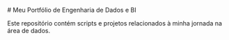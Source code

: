 \# Meu Portfólio de Engenharia de Dados e BI



Este repositório contém scripts e projetos relacionados à minha jornada na área de dados.

